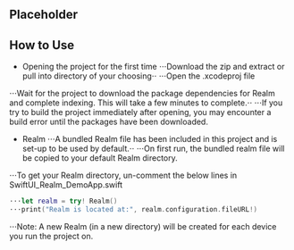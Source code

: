 ##  Placeholder

##  How to Use
- Opening the project for the first time
⋅⋅⋅Download the zip and extract or pull into directory of your choosing⋅⋅
⋅⋅⋅Open the .xcodeproj file

⋅⋅⋅Wait for the project to download the package dependencies for Realm and complete indexing. This will take a few minutes to complete.⋅⋅
⋅⋅⋅If you try to build the project immediately after opening, you may encounter a build error until the packages have been downloaded.

- Realm
⋅⋅⋅A bundled Realm file has been included in this project and is set-up to be used by default.⋅⋅
⋅⋅⋅On first run, the bundled realm file will be copied to your default Realm directory.

⋅⋅⋅To get your Realm directory, un-comment the below lines in SwiftUI_Realm_DemoApp.swift
```swift
⋅⋅⋅let realm = try! Realm()
⋅⋅⋅print("Realm is located at:", realm.configuration.fileURL!)
```
⋅⋅⋅Note: A new Realm (in a new directory) will be created for each device you run the project on.

